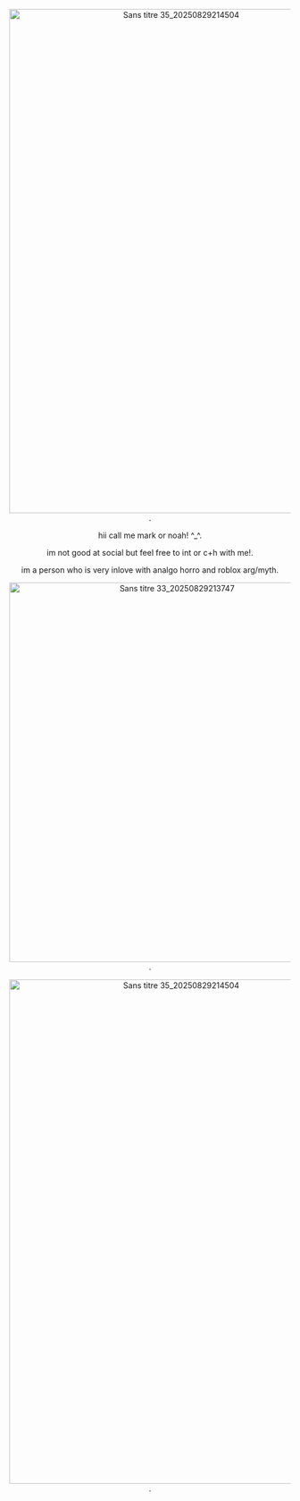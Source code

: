 <p align="center"><img width="600" height="903" alt="Sans titre 35_20250829214504" src="https://github.com/user-attachments/assets/7e6e7141-0a0a-45ac-94bc-1edc33fd662f" />.</p>
<p align="center">hii call me mark or noah! ^_^.</p>
<p align="center">im not good at social but feel free to int or c+h with me!.</p>
<p align="center">im a person who is very inlove with analgo horro and roblox arg/myth.</p>
<p align="center"><img width="585" height="680" alt="Sans titre 33_20250829213747" src="https://github.com/user-attachments/assets/67960773-97f4-457a-a52c-cc5f7f2db2d4" />.</p>
<p align="center"><img width="600" height="903" alt="Sans titre 35_20250829214504" src="https://github.com/user-attachments/assets/7e6e7141-0a0a-45ac-94bc-1edc33fd662f" />.</p>
